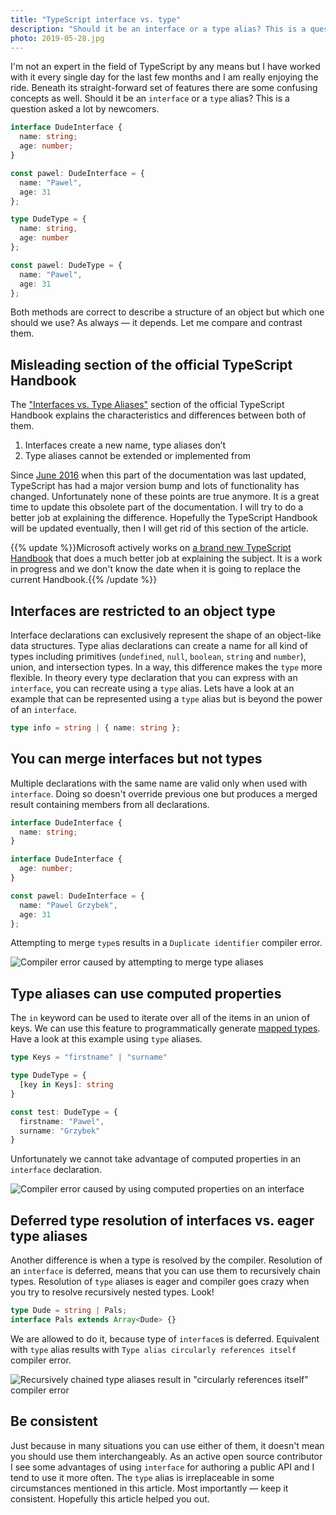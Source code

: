 ```yaml
---
title: "TypeScript interface vs. type"
description: "Should it be an interface or a type alias? This is a question asked a lot by newcomers. Let me clarify the difference."
photo: 2019-05-28.jpg
---
```


I'm not an expert in the field of TypeScript by any means but I have worked with it every single day for the last few months and I am really enjoying the ride. Beneath its straight-forward set of features there are some confusing concepts as well. Should it be an `interface` or a `type` alias? This is a question asked a lot by newcomers.

```ts
interface DudeInterface {
  name: string;
  age: number;
}

const pawel: DudeInterface = {
  name: "Pawel",
  age: 31
};
```

```ts
type DudeType = {
  name: string,
  age: number
};

const pawel: DudeType = {
  name: "Pawel",
  age: 31
};
```

Both methods are correct to describe a structure of an object but which one should we use? As always — it depends. Let me compare and contrast them.

## Misleading section of the official TypeScript Handbook

The ["Interfaces vs. Type Aliases"](http://www.typescriptlang.org/docs/handbook/advanced-types.html#interfaces-vs-type-aliases) section of the official TypeScript Handbook explains the characteristics and differences between both of them.

1. Interfaces create a new name, type aliases don’t
2. Type aliases cannot be extended or implemented from

Since [June 2016](https://github.com/microsoft/TypeScript-Handbook/commit/939650d392f389090b663bc5117234cfda5d4812) when this part of the documentation was last updated, TypeScript has had a major version bump and lots of functionality has changed. Unfortunately none of these points are true anymore. It is a great time to update this obsolete part of the documentation. I will try to do a better job at explaining the difference. Hopefully the TypeScript Handbook will be updated eventually, then I will get rid of this section of the article.

{{% update %}}Microsoft actively works on [a brand new TypeScript Handbook](https://microsoft.github.io/TypeScript-New-Handbook/everything/#interface-vs-alias) that does a much better job at explaining the subject. It is a work in progress and we don't know the date when it is going to replace the current Handbook.{{% /update %}}

## Interfaces are restricted to an object type

Interface declarations can exclusively represent the shape of an object-like data structures. Type alias declarations can create a name for all kind of types including primitives (`undefined`, `null`, `boolean`, `string` and `number`), union, and intersection types. In a way, this difference makes the `type` more flexible. In theory every type declaration that you can express with an `interface`, you can recreate using a `type` alias. Lets have a look at an example that can be represented using a `type` alias but is beyond the power of an `interface`.

```ts
type info = string | { name: string };
```

## You can merge interfaces but not types

Multiple declarations with the same name are valid only when used with `interface`. Doing so doesn't override previous one but produces a merged result containing members from all declarations.

```ts
interface DudeInterface {
  name: string;
}

interface DudeInterface {
  age: number;
}

const pawel: DudeInterface = {
  name: "Pawel Grzybek",
  age: 31
};
```

Attempting to merge `type`s results in a `Duplicate identifier` compiler error.

![Compiler error caused by attempting to merge type aliases](/photos/2019-05-28-1.jpg)

## Type aliases can use computed properties

The `in` keyword can be used to iterate over all of the items in an union of keys. We can use this feature to programmatically generate [mapped types](https://www.typescriptlang.org/docs/handbook/advanced-types.html#mapped-types). Have a look at this example using `type` aliases.

```ts
type Keys = "firstname" | "surname"

type DudeType = {
  [key in Keys]: string
}

const test: DudeType = {
  firstname: "Pawel",
  surname: "Grzybek"
}
```

Unfortunately we cannot take advantage of computed properties in an `interface` declaration.

![Compiler error caused by using computed properties on an interface](/photos/2019-05-28-2.jpg)

## Deferred type resolution of interfaces vs. eager type aliases

Another difference is when a type is resolved by the compiler. Resolution of an `interface` is deferred, means that you can use them to recursively chain types. Resolution of `type` aliases is eager and compiler goes crazy when you try to resolve recursively nested types. Look!

```ts
type Dude = string | Pals;
interface Pals extends Array<Dude> {}
```

We are allowed to do it, because type of `interface`s is deferred. Equivalent with `type` alias results with `Type alias circularly references itself` compiler error.

![Recursively chained type aliases result in "circularly references itself" compiler error](/photos/2019-05-28-3.jpg)

## Be consistent

Just because in many situations you can use either of them, it doesn't mean you should use them interchangeably. As an active open source contributor I see some advantages of using `interface` for authoring a public API and I tend to use it more often. The `type` alias is irreplaceable in some circumstances mentioned in this article. Most importantly — keep it consistent. Hopefully this article helped you out.
